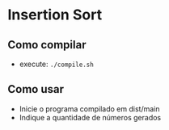 # Insertion Sort

## Como compilar
- execute: `./compile.sh`

## Como usar 
- Inicie o programa compilado em dist/main
- Indique a quantidade de números gerados